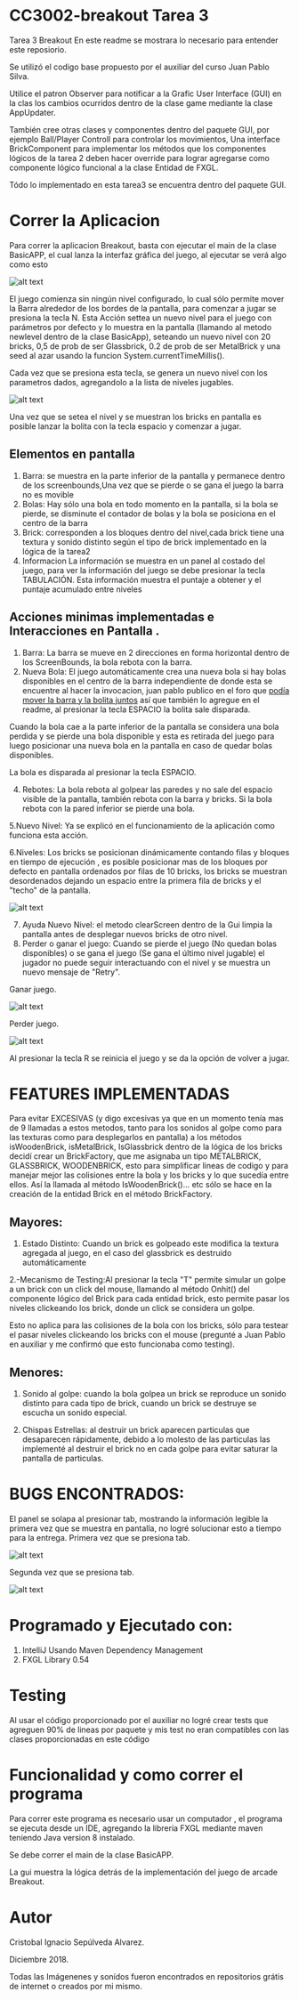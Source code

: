# CC3002-breakout Tarea 3
Tarea 3 Breakout
En este readme se mostrara lo necesario para entender este reposiorio.

Se utilizó el codigo base propuesto por el auxiliar del curso Juan Pablo Silva.

Utilice el patron Observer para notificar a la Grafic User Interface (GUI) en la clas los cambios ocurridos dentro de la clase game mediante la clase AppUpdater.

También cree otras clases y componentes dentro del paquete GUI, por ejemplo Ball/Player Controll para controlar los movimientos, Una interface BrickComponent para implementar los métodos que los componentes lógicos de la tarea 2 deben hacer override para lograr agregarse como componente lógico funcional a la clase Entidad de FXGL.

Tódo lo implementado en esta tarea3 se encuentra dentro del paquete GUI.

# Correr la Aplicacion
Para correr la aplicacion Breakout, basta con ejecutar el main de la clase BasicAPP, el cual lanza la interfaz gráfica del juego, al ejecutar se verá algo como esto

![alt text](https://raw.githubusercontent.com/csepulvedaa/cc3002-breakout/master/src/main/resources/assets/screenshots/Screenshot_2.png "Breakout Al Inicio")

El juego comienza sin ningún nivel configurado, lo cual sólo permite mover la Barra alrededor de los bordes de la pantalla, para comenzar a jugar se presiona la tecla N.
Esta Acción settea un nuevo nivel para el juego con parámetros por defecto y lo muestra en la pantalla (llamando al metodo newlevel dentro de la clase BasicApp), seteando un nuevo nivel con 20 bricks, 0,5 de prob de ser Glassbrick, 0.2 de prob de ser MetalBrick y una seed al azar usando la funcion System.currentTimeMillis().

Cada vez que se presiona esta tecla, se genera un nuevo nivel con los parametros dados, agregandolo a la lista de niveles jugables.

![alt text](https://raw.githubusercontent.com/csepulvedaa/cc3002-breakout/master/src/main/resources/assets/screenshots/Screenshot_1.png "Breakout Al Iniciar un Nuevo Nivel")

Una vez que se setea el nivel y se muestran los bricks en pantalla es posible lanzar la bolita con la tecla espacio y comenzar a jugar.
## Elementos en pantalla
1. Barra: se muestra en la parte inferior de la pantalla y permanece dentro de los screenbounds,Una vez que se pierde o se gana el juego la barra no es movible
2. Bolas: Hay sólo una bola en todo momento en la pantalla, si la bola se pierde, se disminute el contador de bolas y la bola se posiciona en el centro de la barra
3. Brick: corresponden a los bloques dentro del nivel,cada brick tiene una textura y sonido distinto según el tipo de brick implementado en la lógica de la tarea2
4. Informacion La información se muestra en un panel al costado del juego, para ver la información del juego se debe presionar la tecla TABULACIÓN.
Esta información muestra el puntaje a obtener y el puntaje acumulado entre niveles 
## Acciones minimas implementadas e Interacciones en Pantalla .
1. Barra: 
La barra se mueve en 2 direcciones en forma horizontal dentro de los ScreenBounds, la bola rebota con la barra.
2. Nueva Bola:
El juego automáticamente crea una nueva bola si hay bolas disponibles en el centro de la barra independiente de donde esta se encuentre al hacer la invocacion, juan pablo publico en el foro que [podía mover la barra y la bolita juntos](https://www.u-cursos.cl/ingenieria/2018/2/CC3002/1/foro/o/23327201) así que también lo agregue en el readme, al presionar la tecla ESPACIO la bolita sale disparada.

Cuando la bola cae a la parte inferior de la pantalla se considera una bola perdida y se pierde una bola disponible y esta es retirada del juego para luego posicionar una nueva bola en la pantalla en caso de quedar bolas disponibles.

La bola es disparada al presionar la tecla ESPACIO.

4. Rebotes: La bola rebota al golpear las paredes y no sale del espacio visible de la pantalla, también rebota con la barra y bricks.
Si la bola rebota con la pared inferior se pierde una bola.

5.Nuevo Nivel: Ya se explicó en el funcionamiento de la aplicación como funciona esta acción.

6.Niveles: Los bricks se posicionan dinámicamente contando filas y bloques en tiempo de ejecución , es posible posicionar mas de los bloques por defecto en pantalla ordenados por filas de 10 bricks, los bricks se muestran desordenados dejando un espacio entre la primera fila de bricks y el "techo" de la pantalla.

![alt text](https://raw.githubusercontent.com/csepulvedaa/cc3002-breakout/master/src/main/resources/assets/screenshots/Screenshot_3.png "Display Dinámico de Bricks")
 
7. Ayuda Nuevo Nivel: el metodo clearScreen dentro de la Gui limpia la pantalla antes de desplegar nuevos bricks de otro nivel.
8. Perder o ganar el juego: Cuando se pierde el juego (No quedan bolas disponibles) o se gana el juego (Se gana el último nivel jugable) el jugador no puede seguir interactuando con el nivel y se muestra un nuevo mensaje de "Retry".

Ganar juego.

![alt text](https://raw.githubusercontent.com/csepulvedaa/cc3002-breakout/master/src/main/resources/assets/screenshots/Screenshot_4.png "Juego Ganado")

Perder juego.

![alt text](https://raw.githubusercontent.com/csepulvedaa/cc3002-breakout/master/src/main/resources/assets/screenshots/Screenshot_5.png "Juego Perdido")

Al presionar la tecla R se reinicia el juego y se da la opción de volver a jugar.
# FEATURES IMPLEMENTADAS
Para evitar EXCESIVAS (y digo excesivas ya que en un momento tenía mas de 9 llamadas a estos metodos, tanto para los sonidos al golpe como para las texturas como para desplegarlos en pantalla) a los métodos isWoodenBrick, isMetalBrick, IsGlassbrick dentro de la lógica de los bricks decidí crear un BrickFactory, que me asignaba un tipo METALBRICK, GLASSBRICK, WOODENBRICK, esto para simplificar lineas de codigo y para manejar mejor las colisiones entre la bola y los bricks y lo que sucedía entre ellos.
Así la llamada al método IsWoodenBrick()... etc sólo se hace en la creación de la entidad Brick en el método BrickFactory.

## Mayores:
1. Estado Distinto: Cuando un brick es golpeado este modifica la textura agregada al juego, en el caso del glassbrick es destruido automáticamente

2.-Mecanismo de Testing:Al presionar la tecla "T" permite simular un golpe a un brick con un click del mouse, llamando al método Onhit() del componente lógico del Brick para cada entidad brick, esto permite pasar los niveles clickeando los brick, donde un click se considera un golpe.

Esto no aplica para las colisiones de la bola con los bricks, sólo para testear el pasar niveles clickeando los bricks con el mouse (pregunté a Juan Pablo en auxiliar y me confirmó que esto funcionaba como testing).

## Menores:
1. Sonido al golpe: cuando la bola golpea un brick se reproduce un sonido distinto para cada tipo de brick, cuando un brick se destruye se escucha un sonido especial.


2. Chispas Estrellas: al destruir un brick aparecen particulas que desaparecen rápidamente, debido a lo molesto de las particulas las implementé al destruir el brick no en cada golpe para evitar saturar la pantalla de particulas.


# BUGS ENCONTRADOS:
El panel se solapa al presionar tab, mostrando la información legible la primera vez que se muestra en pantalla, no logré solucionar esto a tiempo para la entrega.
Primera vez que se presiona tab.

![alt text](https://raw.githubusercontent.com/csepulvedaa/cc3002-breakout/master/src/main/resources/assets/screenshots/Screenshot_6.png "Informacion Legible")

Segunda vez que se presiona tab.

![alt text](https://raw.githubusercontent.com/csepulvedaa/cc3002-breakout/master/src/main/resources/assets/screenshots/Screenshot_7.png "Informacion Solapada")

# Programado y Ejecutado con:
1. IntelliJ Usando Maven Dependency Management
2. FXGL Library 0.54

# Testing
 Al usar el código proporcionado por el auxiliar no logré crear tests que agreguen 90% de lineas por paquete y mis test no eran compatibles con las clases proporcionadas en este código
# Funcionalidad y como correr el programa
Para correr este programa es necesario usar un computador , el programa se ejecuta desde un IDE, agregando la libreria FXGL mediante maven teniendo Java version 8 instalado.

Se debe correr el main de la clase BasicAPP.

La gui muestra la lógica detrás de la implementación del juego de arcade Breakout.


# Autor
Cristobal Ignacio Sepúlveda Alvarez.

Diciembre 2018.

Todas las Imágenenes y sonídos fueron encontrados en repositorios grátis de internet o creados por mi mismo.






